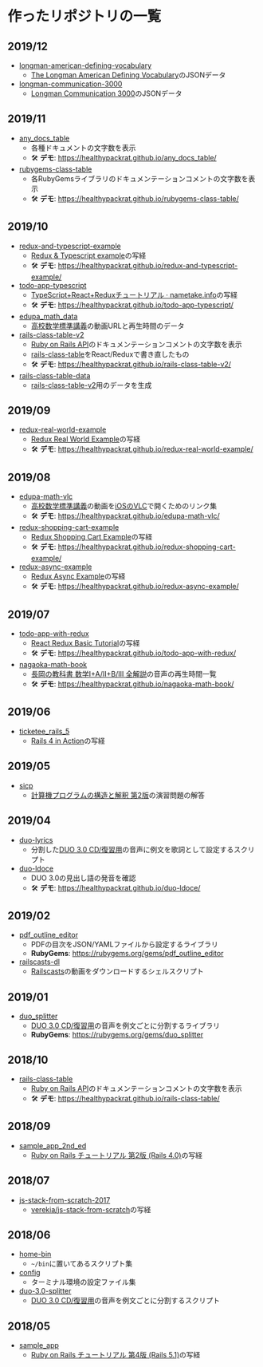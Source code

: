 # 作ったリポジトリの一覧

## 2019/12

- [longman-american-defining-vocabulary](https://github.com/healthypackrat/longman-american-defining-vocabulary)
    - [The Longman American Defining Vocabulary](http://www.longmandictionariesusa.com/longman/defining_vocabulary)のJSONデータ
- [longman-communication-3000](https://github.com/healthypackrat/longman-communication-3000)
    - [Longman Communication 3000](https://www.google.com/search?q=Longman+Communication+3000)のJSONデータ

## 2019/11

- [any\_docs\_table](https://github.com/healthypackrat/any_docs_table)
    - 各種ドキュメントの文字数を表示
    - 🛠 **デモ**: <https://healthypackrat.github.io/any_docs_table/>
- [rubygems-class-table](https://github.com/healthypackrat/rubygems-class-table)
    - 各RubyGemsライブラリのドキュメンテーションコメントの文字数を表示
    - 🛠 **デモ**: <https://healthypackrat.github.io/rubygems-class-table/>

## 2019/10

- [redux-and-typescript-example](https://github.com/healthypackrat/redux-and-typescript-example)
    - [Redux & Typescript example](https://redux.js.org/recipes/usage-with-typescript)の写経
    - 🛠 **デモ**: <https://healthypackrat.github.io/redux-and-typescript-example/>
- [todo-app-typescript](https://github.com/healthypackrat/todo-app-typescript)
    - [TypeScript+React+Reduxチュートリアル · nametake.info](https://nametake.github.io/posts/2018/12/05/typescript-react-redux-tutorial/)の写経
    - 🛠 **デモ**: <https://healthypackrat.github.io/todo-app-typescript/>
- [edupa\_math\_data](https://github.com/healthypackrat/edupa_math_data)
    - [高校数学標準講義](http://edupa.org/?p=4904)の動画URLと再生時間のデータ
- [rails-class-table-v2](https://github.com/healthypackrat/rails-class-table-v2)
    - [Ruby on Rails API](https://api.rubyonrails.org/)のドキュメンテーションコメントの文字数を表示
    - [rails-class-table](https://github.com/healthypackrat/rails-class-table)をReact/Reduxで書き直したもの
    - 🛠 **デモ**: <https://healthypackrat.github.io/rails-class-table-v2/>
- [rails-class-table-data](https://github.com/healthypackrat/rails-class-table-data)
    - [rails-class-table-v2](https://github.com/healthypackrat/rails-class-table-v2)用のデータを生成

## 2019/09

- [redux-real-world-example](https://github.com/healthypackrat/redux-real-world-example)
    - [Redux Real World Example](https://github.com/reduxjs/redux/tree/master/examples/real-world)の写経
    - 🛠 **デモ**: <https://healthypackrat.github.io/redux-real-world-example/>

## 2019/08

- [edupa-math-vlc](https://github.com/healthypackrat/edupa-math-vlc)
    - [高校数学標準講義](http://edupa.org/?p=4904)の動画を[iOSのVLC](https://apps.apple.com/jp/app/vlc-for-mobile/id650377962)で開くためのリンク集
    - 🛠 **デモ**: <https://healthypackrat.github.io/edupa-math-vlc/>
- [redux-shopping-cart-example](https://github.com/healthypackrat/redux-shopping-cart-example)
    - [Redux Shopping Cart Example](https://github.com/reduxjs/redux/tree/master/examples/shopping-cart)の写経
    - 🛠 **デモ**: <https://healthypackrat.github.io/redux-shopping-cart-example/>
- [redux-async-example](https://github.com/healthypackrat/redux-async-example)
    - [Redux Async Example](https://github.com/reduxjs/redux/tree/master/examples/async)の写経
    - 🛠 **デモ**: <https://healthypackrat.github.io/redux-async-example/>

## 2019/07

- [todo-app-with-redux](https://github.com/healthypackrat/todo-app-with-redux)
    - [React Redux Basic Tutorial](https://react-redux.js.org/introduction/basic-tutorial)の写経
    - 🛠 **デモ**: <https://healthypackrat.github.io/todo-app-with-redux/>
- [nagaoka-math-book](https://github.com/healthypackrat/nagaoka-math-book)
    - [長岡の教科書 数学I+A/II+B/III 全解説](https://www.obunsha.co.jp/service/nagaoka/other.html)の音声の再生時間一覧
    - 🛠 **デモ**: <https://healthypackrat.github.io/nagaoka-math-book/>

## 2019/06

- [ticketee\_rails\_5](https://github.com/healthypackrat/ticketee_rails_5)
    - [Rails 4 in Action](https://www.manning.com/books/rails-4-in-action)の写経

## 2019/05

- [sicp](https://github.com/healthypackrat/sicp)
    - [計算機プログラムの構造と解釈 第2版](https://www.shoeisha.co.jp/book/detail/9784798135984)の演習問題の解答

## 2019/04

- [duo-lyrics](https://github.com/healthypackrat/duo-lyrics)
    - 分割した[DUO 3.0 CD/復習用](https://www.amazon.co.jp/dp/4900790079)の音声に例文を歌詞として設定するスクリプト
- [duo-ldoce](https://github.com/healthypackrat/duo-ldoce)
    - DUO 3.0の見出し語の発音を確認
    - 🛠 **デモ**: <https://healthypackrat.github.io/duo-ldoce/>

## 2019/02

- [pdf\_outline\_editor](https://github.com/healthypackrat/pdf_outline_editor)
    - PDFの目次をJSON/YAMLファイルから設定するライブラリ
    - **RubyGems**: <https://rubygems.org/gems/pdf_outline_editor>
- [railscasts-dl](https://github.com/healthypackrat/railscasts-dl)
    - [Railscasts](http://railscasts.com/)の動画をダウンロードするシェルスクリプト

## 2019/01

- [duo\_splitter](https://github.com/healthypackrat/duo_splitter)
    - [DUO 3.0 CD/復習用](https://www.amazon.co.jp/dp/4900790079)の音声を例文ごとに分割するライブラリ
    - **RubyGems**: <https://rubygems.org/gems/duo_splitter>

## 2018/10

- [rails-class-table](https://github.com/healthypackrat/rails-class-table)
    - [Ruby on Rails API](https://api.rubyonrails.org/)のドキュメンテーションコメントの文字数を表示
    - 🛠 **デモ**: <https://healthypackrat.github.io/rails-class-table/>

## 2018/09

- [sample\_app\_2nd\_ed](https://github.com/healthypackrat/sample_app_2nd_ed)
    - [Ruby on Rails チュートリアル 第2版 (Rails 4.0)](https://railstutorial.jp/?version=4.0)の写経

## 2018/07

- [js-stack-from-scratch-2017](https://github.com/healthypackrat/js-stack-from-scratch-2017)
    - [verekia/js-stack-from-scratch](https://github.com/verekia/js-stack-from-scratch)の写経

## 2018/06

- [home-bin](https://github.com/healthypackrat/home-bin)
    - `~/bin`に置いてあるスクリプト集
- [config](https://github.com/healthypackrat/config)
    - ターミナル環境の設定ファイル集
- [duo-3.0-splitter](https://github.com/healthypackrat/duo-3.0-splitter)
    - [DUO 3.0 CD/復習用](https://www.amazon.co.jp/dp/4900790079)の音声を例文ごとに分割するスクリプト

## 2018/05

- [sample\_app](https://github.com/healthypackrat/sample_app)
    - [Ruby on Rails チュートリアル 第4版 (Rails 5.1)](https://railstutorial.jp/?version=5.1)の写経
